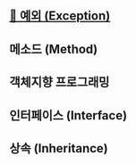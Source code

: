 ## [🐍 예외 (Exception)](https://github.com/kcy97328/TIL/blob/main/JAVA/%EC%98%88%EC%99%B8(Exception).md)















## 메소드 (Method)



## 객체지향 프로그래밍



## 인터페이스 (Interface)



## 상속 (Inheritance)

